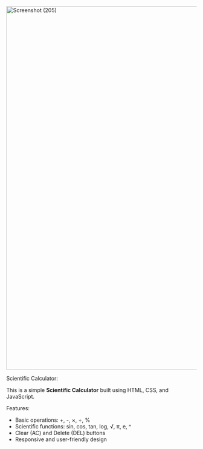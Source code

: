 <img width="1920" height="960" alt="Screenshot (205)" src="https://github.com/user-attachments/assets/8cc0ebff-bf97-4120-b60a-6f7d08cb7314" />

Scientific Calculator:

This is a simple **Scientific Calculator** built using HTML, CSS, and JavaScript.

 Features:

- Basic operations: +, -, ×, ÷, %
- Scientific functions: sin, cos, tan, log, √, π, e, ^
- Clear (AC) and Delete (DEL) buttons
- Responsive and user-friendly design
